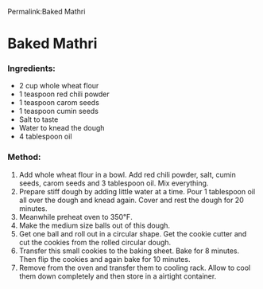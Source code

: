 Permalink:Baked Mathri

# Baked Mathri

### Ingredients:
* 2 cup whole wheat flour
* 1 teaspoon red chili powder
* 1 teaspoon carom seeds
* 1 teaspoon cumin seeds
* Salt to taste
* Water to knead the dough
* 4 tablespoon oil

### Method:
1. Add whole wheat flour in a bowl. Add red chili powder, salt, cumin seeds, carom seeds and 3 tablespoon oil. Mix everything. 
2. Prepare stiff dough by adding little water at a time. Pour 1 tablespoon oil all over the dough and knead again. Cover and rest the dough for 20 minutes. 
3. Meanwhile preheat oven to 350℉. 
4. Make the medium size balls out of this dough. 
5. Get one ball and roll out in a circular shape. Get the cookie cutter and cut the cookies from the rolled circular dough. 
6. Transfer this small cookies to the baking sheet. Bake for 8 minutes. Then flip the cookies and again bake for 10 minutes. 
7. Remove from the oven and transfer them to cooling rack. Allow to cool them down completely and then store in a airtight container. 
